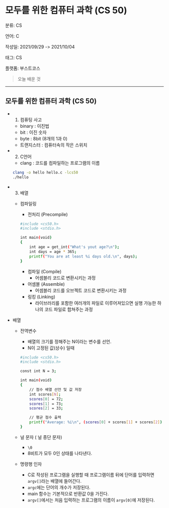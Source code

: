 # 모두를 위한 컴퓨터 과학 (CS 50)

분류: CS

언어: C

작성일: 2021/09/29 -> 2021/10/04

태그: CS

플랫폼: 부스트코스


> 오늘 배운 것
> 

---

## 모두를 위한 컴퓨터 과학 (CS 50)

- 1. 컴퓨팅 사고
    - binary : 이진법
    - bit : 이진 숫자
    - byte : 8bit (8개의 1과 0)
    - 트랜지스터 : 컴퓨터속의 작은 스위치

- 2. C언어
    - clang : 코드를 컴파일하는 프로그램의 이름
    
    ```bash
    clang -o hello hello.c -lcs50
    ./hello
    ```
    
- 3. 배열
    - 컴파일링
        - 전처리 (Precompile)
        
        ```bash
        #include <cs50.h>
        #include <stdio.h>
        
        int main(void)
        {
            int age = get_int("What's yout age?\n");
            int days = age * 365;
            printf("You are at least %i days old.\n", days);
        }
        ```
        
        - 컴파일 (Compile)
            - 어셈블리 코드로 변환시키는 과정
        - 어셈블 (Assemble)
            - 어셈블리 코드를 오브젝트 코드로 변환시키는 과정
        - 링킹 (Linking)
            - 라이브러리를 포함한 여러개의 파일로 이루어져있으면 실행 가능한 하나의 코드 파일로 합쳐주는 과정


- 배열
    - 전역변수
        - 배열의 크기를 정해주는 N이라는 변수를 선언.
        - N이 고정된 값(상수) 일때
        
        ```bash
        #include <cs50.h>
        #include <stdio.h>
        
        const int N = 3;
        
        int main(void)
        {
            // 점수 배열 선언 및 값 저장
            int scores[N];
            scores[0] = 72;
            scores[1] = 73;
            scores[2] = 33;
        
            // 평균 점수 출력
            printf("Average: %i\n", (scores[0] + scores[1] + scores[2]) / N);
        }
        ```
        
    
    - 널 문자 ( 널 종단 문자)
        - `\0`
        - 8비트가 모두 0인 상태를 나타낸다.


    - 명령행 인자
        - C로 작성된 프로그램을 실행할 때 프로그램이름 뒤에 단어를 입력하면`argv[]`라는 배열에 들어간다.
        - `argc`에는 단어의 개수가 저장된다.
        - main 함수는 기본적으로 반환값 0을 가진다.
        - `argv[]`에서는 처음 입력하는 프로그램의 이름이 `argv[0]`에 저장된다.



